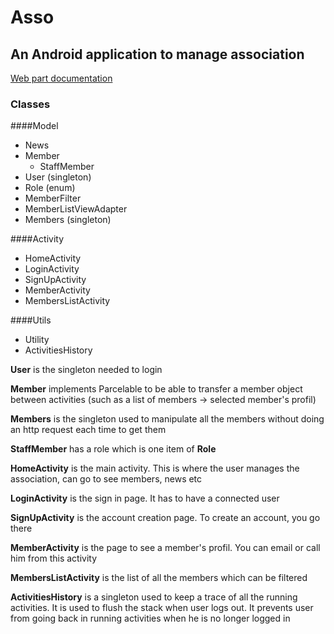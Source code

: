 # Asso
## An Android application to manage association

[Web part documentation](http://yourtribes.github.io/)

### Classes

####Model
* News
* Member
  * StaffMember
* User (singleton)
* Role (enum)
* MemberFilter
* MemberListViewAdapter
* Members (singleton)

####Activity

* HomeActivity
* LoginActivity
* SignUpActivity
* MemberActivity
* MembersListActivity

####Utils

* Utility
* ActivitiesHistory

**User** is the singleton needed to login

**Member** implements Parcelable to be able to transfer a member object between activities (such as a list of members -> selected member's profil)

**Members** is the singleton used to manipulate all the members without doing an http request each time to get them

**StaffMember** has a role which is one item of **Role**

**HomeActivity** is the main activity. This is where the user manages the association, can go to see members, news etc

**LoginActivity** is the sign in page. It has to have a connected user

**SignUpActivity** is the account creation page. To create an account, you go there

**MemberActivity** is the page to see a member's profil. You can email or call him from this activity

**MembersListActivity** is the list of all the members which can be filtered

**ActivitiesHistory** is a singleton used to keep a trace of all the running activities. It is used to flush the stack when user logs out. It prevents user from going back in running activities when he is no longer logged in